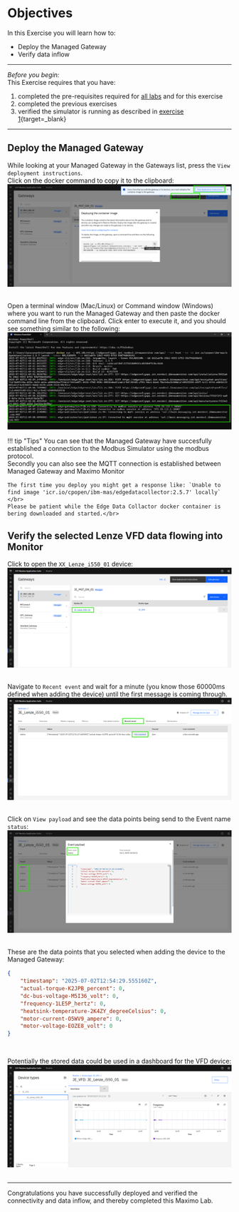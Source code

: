 # Objectives
In this Exercise you will learn how to:

* Deploy the Managed Gateway
* Verify data inflow

---
*Before you begin:*  
This Exercise requires that you have:

1. completed the pre-requisites required for [all labs](prereqs.md) and for this exercise
2. completed the previous exercises
3. verified the simulator is running as described in [exercise 1](setup_simulator.md){target=_blank}

---

## Deploy the Managed Gateway

While looking at your Managed Gateway in the Gateways list, press the `View deployment instructions`. </br>
Click on the docker command to copy it to the clipboard:
![Deployment Guide](img/deploy_verify_01.png)</br></br>

Open a terminal window (Mac/Linux) or Command window (Windows) where you want to run the Managed Gateway and then paste the docker command line from the clipboard. Click enter to execute it, and you should see something similar to the following:
![Start EDC edge](img/deploy_verify_02.png)

!!! tip "Tips"
	You can see that the Managed Gateway have succesfully established a connection to the Modbus Simulator using the modbus protocol.</br>
    Secondly you can also see the MQTT connection is established between Managed Gateway and Maximo Monitor</br>
    
    The first time you deploy you might get a response like: `Unable to find image 'icr.io/cpopen/ibm-mas/edgedatacollector:2.5.7' locally` </br>
	Please be patient while the Edge Data Collactor docker container is bering downloaded and started.</br>


## Verify the selected Lenze VFD data flowing into Monitor

Click to open the `XX_Lenze_i550_01` device:
![Open the Lenze device](img/deploy_verify_03.png)</br></br>

Navigate to `Recent event` and wait for a minute (you know those 60000ms defined when adding the device) until the first message is coming through.</br>
![](img/deploy_verify_04.png)</br></br>

Click on `View payload` and see the data points being send to the Event name `status`:</br>
![View device payload in Connect](img/deploy_verify_05.png)</br></br>

These are the data points that you selected when adding the device to the Managed Gateway:

``` json
{
    "timestamp": "2025-07-02T12:54:29.555160Z",
    "actual-torque-K2JPB_percent": 0,
    "dc-bus-voltage-M5I36_volt": 0,
    "frequency-1LE5P_hertz": 0,
    "heatsink-temperature-2K4ZY_degreeCelsius": 0,
    "motor-current-O5WV9_ampere": 0,
    "motor-voltage-EOZE8_volt": 0
}
```
</br>

Potentially the stored data could be used in a dashboard for the VFD device:</br>
![View device payload in Connect](img/deploy_verify_06.png)</br></br>

---
Congratulations you have successfully deployed and verified the connectivity and data inflow, and thereby completed this Maximo Lab.
